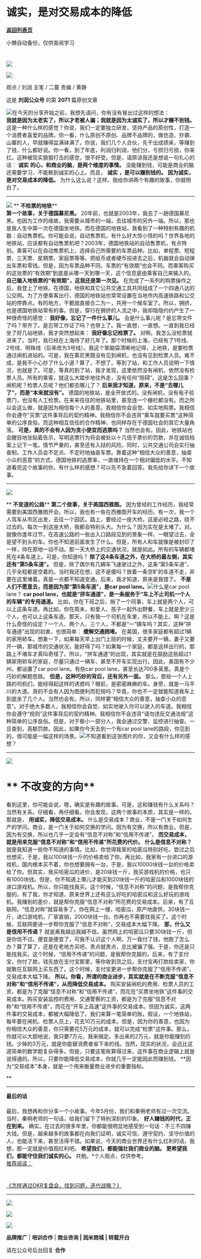 # 诚实，是对交易成本的降低

[**返回列表页**](/gzh/刘润)

小懒自动备份，仅供查阅学习

#
![](https://mmbiz.qpic.cn/sz_mmbiz_jpg/Eia1pKbzLGbQ05rqf4tHyB6X44YvIRZf7ciayibtRy0rVSib8CQjW35A8ibcicFzDvdSceZ3wxRFa7icOhIMKPHicVnvEw/640?wx_fmt=jpeg&wxfrom;=5&wx;_lazy=1&wx;_co=1)  

![](https://mmbiz.qpic.cn/sz_mmbiz_gif/Eia1pKbzLGbSpnno985Am62IWfzEs751RkCcNBGH9TXP7sXQibO8pkT8zFywg81s2j5DHJ2HDOEk4CrzEK1AjaIQ/640?wx_fmt=gif&from;=appmsg)

观点 / 刘润 主笔 / 二蔓 责编 / 黄静

这是 **刘润公众号** 的第 **2071** 篇原创文章

  

![](https://mmbiz.qpic.cn/sz_mmbiz_png/Eia1pKbzLGbSZ57HPo7A5mhKzhKlg5AokaIREqaw64oGKpiaSg9pz2EjBp3ZRqWY1KtKS3jGJY8tT6KuU1elczBQ/640?wx_fmt=png&wxfrom;=5&wx;_lazy=1&wx;_co=1)在今天的分享开始之前，我想先请问，你有没有冒出过这样的想法：  
 **我就是因为太老实了，所以才老被人骗；我就是因为太诚实了，所以才赚不到钱。**
这是一种什么样的感觉？你说，我们一定要独立研发，坚持产品的原创性，打造一个消费者喜爱的品牌。你一看，什么原创不原创、品牌不品牌的，做仿造、抄袭、山寨的人，早就赚得盆满钵满了。你说，我们几个人合伙，先干出成绩来，等赚到了钱，什么都好说。你一看，到了年底，利润归利润，他们分，亏损归亏损，你来扛。这种被现实狠狠打击的感觉，很不好受。但是，请原谅我还是想说一句扎心的话：
**诚实** **的心，和商业的脑，是两个维度的事情。** 没能赚到钱，可能是商业的脑还需要学习，不能赖到诚实的心上。而且， **诚实**
**，是可以赚到钱的。** **因为诚实，是对交易成本的降低。** 为什么这么说？这样。我给你讲两个有趣的故事，你就明白了。  

* * *

  
![](https://mmbiz.qpic.cn/sz_mmbiz_png/Eia1pKbzLGbSZ57HPo7A5mhKzhKlg5AokGuTJ7iaXLka0P3SWib72tWhUQ0gF1XSW0512qjp1LtB15p00XD4RibnQw/640?wx_fmt=png&wxfrom;=5&wx;_lazy=1&wx;_co=1)
** **不检票的地铁****  
 **第一个故事，关于德国慕尼黑。**
20年前，也就是2003年，我去了一趟德国慕尼黑。也因为工作的缘故，我需要从城市的一端，去往城市的另外一端。所以，那也是我人生中第一次在德国坐地铁。而在德国的地铁站，我看到了一种特别有趣的机器：自动售票机。你可能会说，自动售票机，有什么好大惊小怪的吗？世界各地的地铁站，应该都有自动售票机吧？2003年，德国地铁站的自动售票机，有点特别。乘客可以在自动售票机上，选择自己所需要的车票品种。比如，单程票、短程票、三天票、星期票、家庭票等等。把纸币或者硬币投进去之后，机器就会自动弹出车票和零钱。但是，因为车票品种不同，车票的“有效期”也会不同。而乘客购买的这张票的“有效期”到底是从哪一天到哪一天，这个信息是由乘客自己来输入的。
**自己输入地铁票的“有效期”，这我还是第一次见。**
在完成了一系列的购票操作之后，我登上了地铁。在德国，地铁和其它公共交通工具共同组成了一个四通八达的公交网。为了方便乘客出行，德国的地铁站也常常设置在当地市内高速铁路和公交站的停靠点。有的地方，干脆就直接合二为一，共用一个候车室了。所以，拥挤，也是德国地铁站常有的事。但是，穿行在拥挤的人流之中，我却隐隐约约产生了一种很奇怪的感觉：
**我好像，忘记了一件什么事儿。**
会是什么事儿呢？是忘带文件了吗？带齐了。是忘带工作证了吗？也带上了。我一直想，一直想。一直到我已经坐了好几站地铁，我才突然想起来：
**我好像忘记检票了。**
对啊。我怎么没检票就进来了。当时，我已经在上海待了好几年了。那个时候的上海，已经有了1号线、2号线、明珠线（后来改为3号线）。我这个笨脑袋清晰地记得，上地铁，是要检票通过闸机进站的。可是，我在慕尼黑既没有见到闸机，也没有见到检票人员。难不成，是我不小心抄了什么小道？算了，不想了。等到了站，和工作人员说明一下情况，也就是了。可是，等真的到了站，我才发现，这里依然没有闸机，依然没有检票人员。所有的乘客，就这么大踏步地往外走，没有任何“阻碍”。这是怎么回事？闸机呢？检票人员呢？他们都去哪儿了？
**后来我才知道，原来，不是“去哪儿了”，而是“本来就没有”。**
德国的地铁站，是全开放式的。没有闸机，没有电子验票门，也没有人工检票。在来来往往的地铁站里，甚至连一个栅栏都没有。而之所以会这么做，就是因为相信每个人的善意。我相信你会自觉、如实地购票。我相信你会遵守“买票”这件事背后的契约精神。我相信你不会违背“乘车就要买票”这种简单的公序良俗。而这种相互信任的合作精神，也同样存在于德国社会的其它大量角落。
**可是，真的不会有人因为贪小便宜而逃票吗？**
当然也会有。因此，地铁站也会醒目地张贴着告示，写明逃票行为将会被处以十几倍于票价的罚款，并在诚信档案上记下一笔。情节严重的，甚至还有入狱的风险。同时，公共交通公司会实行抽查制，工作人员会不定点、不定时地抽查车票。靠着这种“相信大众的善意，抽查小众的恶意”的方式，德国地铁的逃票率，一直维持在一个相对偏低的水平。不知道看完这个故事的你，有什么样的感想？可以先不急着回答。我先给你讲下一个故事。

  

* * *

  

![](https://mmbiz.qpic.cn/sz_mmbiz_png/Eia1pKbzLGbSZ57HPo7A5mhKzhKlg5Aok2AIiaJW7l8erHxZALX3I4UCZ6icOiaG54icicgBCn0whu5uVqgIHoicjBcLQ/640?wx_fmt=png&wxfrom;=5&wx;_lazy=1&wx;_co=1)

 ** **不变道的公路**** **第二个故事，关于美国西雅图。**
因为曾经的工作经历，我经常需要到美国西雅图开会。所以，我也有一些在西雅图开车的经历。有一次，我一个人驾车从市区出发，去往一个园区。路上，要经过一座大桥。这是必经之路，绕不过去的。每次一到这座大桥，我都会特别头大。为什么？因为实在是太堵了。对。就像你逢年过节，在高速公路的一些出入口路段见到的景象一样。一眼望过去，全是望不到头的车。你也不知道前面发生了什么。但是，所有人和车就像是被封印了一样，待在原地一动不动。那一天大桥上的交通状况，就是如此。所有的车辆都堵死在4条车道上。可是，你知道吗？
**除了这4条车道之外，在大桥的最左侧，其实还有“第5条车道”。**
但是，除了偶尔有几辆车飞速驶过之外，这条“第5条车道”，几乎全程都是空着的。当时我还在想，这不是傻吗？放着一条空旷的车道不走，非要在这里堵着。真是一点都不知道变通。后来，我才知道，原来是我错了。
**不是人们不愿意去，而是因为那“第5条车道”，是car pool
lane。**![](https://mmbiz.qpic.cn/sz_mmbiz_png/Eia1pKbzLGbQnlYnJ1BxJbyGy4089HbNuNY28NMhiaticTGib7AxiblVyaHDL6uU6LLt9mRJZpMgOv7IR948T2ADtpQ/640?wx_fmt=png)什么是car
pool lane？ **car pool lane，也就是“拼车通道”，是一条服务于“车上不止司机一个人的车辆”的专用通道。**
比如，你在下班之后，捎了一个同事，车上就是两个人，可以上这条车道。再比如，你在周末，和爱人、孩子一起外出野餐，车上就是至少三个人，也可以上这条车道。那天，只有我一个司机在车里，所以不能上。啊？这是什么奇怪的设定？一个人、两个人、三个人，不都是“一”辆车吗？其实，这种“拼车通道”出现的初衷，也很简单：
**缓解交通拥堵。**
在美国，很多家庭都有超过1辆的家用轿车。想象一下，如果每天早上出门上班的时候，丈夫要开一辆，妻子又要开一辆，那城市的交通状况，能好得了吗？如果每一个家庭，都是这样出行的，那路上不堵车才真叫奇怪了。所以，“拼车通道”的出现，其实就是在鼓励这些超过1辆家用轿车的家庭，尽量只通过一辆车、甚至不开车实现出行。因此，美国有不少州，都设置了car
pool lane。有些car pool lane，甚至长达700多英里。真是个巧妙的解题思路。 **但是，这种巧妙的背后，还有另外一面。**
那么，那些一个人上路的司机们，能经得起这样的诱惑吗？眼前，是密密麻麻的车。身旁，就是一马平川的大道。真的不会有人因为图便利而犯规吗？毕竟，你也不一定就能知道我车上到底坐了几个人。当然也会有。所以，同样要“相信大众的善意，抽查小众的恶意”。对于绝大多数人，我相信你会自觉、如实地驶入你可以驶入的车道。我相信你会遵守“规则”这件事背后的契约精神。我相信你不会违背“请勿违反交通法规”这种简单的公序良俗。但是，对于极小一部分人，我会通过交警、监控进行抽查。一旦查到，高额罚款。因此，如果你今天去到一个有car
pool
lane的路段，你见到的，很可能是一幅这样的场景。![](https://mmbiz.qpic.cn/sz_mmbiz_png/Eia1pKbzLGbQnlYnJ1BxJbyGy4089HbNuGG1qevuKX7bERdyYbZMAiciaC4jDic29V5cCDicNqBZ3EOMoWiaLZngOexg/640?wx_fmt=png)不知道看到这张图片的你，又会有什么样的感想？  

* * *

  
![](https://mmbiz.qpic.cn/sz_mmbiz_png/Eia1pKbzLGbSZ57HPo7A5mhKzhKlg5Aokezdsfgaic9nO4x42qusQ3vJ1xBvIibK36YQcwCjGZG47h65kADxNNYmg/640?wx_fmt=png&wxfrom;=5&wx;_lazy=1&wx;_co=1)

#  ** **不改变的方向****

  
看到这里，你可能会说，嗯，确实是有趣的故事。可是，这和赚钱有什么关系吗？当然有关系。仔细看，再仔细看。你会发现，这两个故事的本质，其实是一样的。那就是，
**用诚实，降低交易成本。**
什么是交易成本？商业，不是一门关于如何生产的学问。商业，是一门关于如何交换的学问。因为有交换，所以有商业。但是，因为有交换，所以也几乎一定会有“信息不对称”和“信用不传递”。
**而交易成本，就是用来克服“信息不对称”和“信用不传递”所花费的代价。** **什么是信息不对称？**
就是我知道一些你不知道的事情。比如，你觉得我家的哈密瓜特别好吃，尝过之后也想买，于是，我以100块钱一斤的价格卖给了你。再比如，我家有一台进口的游戏机，国内根本买不着，你也想要拥有一台，于是，我以10000块钱一台的价格卖给了你。但其实，我买哈密瓜的进价，是20块钱一斤，我买游戏机的价格，也只有1000块钱。但是，你不知道上哪儿才能买到20块钱一斤的哈密瓜和1000块钱的进口游戏机。所以，你只能找我买。这个时候，“信息不对称”的问题，是我帮你克服的。有了我，你才知道，原来世界上还有这么好吃的哈密瓜和这么好玩的游戏机。我赚到的差价，就是帮你克服“信息不对称”所花费的交易成本。后来，有了互联网，“信息对称”就容易多了。你在网上一搜，哈密瓜，原产地直供，30块钱一斤，进口游戏机，厂家直销，2000块钱一台。你再也不需要找我买了。这个时候，互联网更进一步帮你克服了“信息不对称”，交易成本大幅下降。
**那，什么又是信用不传递？**
就是离我越远我越不信。虽然网上的哈密瓜只要30块钱一斤，但是你信不过。便宜是便宜了，可我不认识这个人啊，万一我付了钱，他跑了怎么办？算了算了，还是在老地方买吧，贵点就贵点，总比被骗了强。于是，你还是只能找我买。这个时候，“信用不传递”的问题，是我帮你克服的。后来，有了支付宝，你付了款，钱先放在支付宝那里，等你收到货之后，支付宝再打款给卖家，你就敢在互联网上买东西了。这个时候，支付宝更进一步帮你克服了“信用不传递”，交易成本大幅下降。
**所以，你看，所谓的商业进步，其实就是在不断克服“信息不对称”和“信用不传递”，从而降低交易成本。**
购买安装闸机的费用、检票人员的工资，都是为了克服“信息不对称”和“信用不传递”，而花在“买票坐地铁”这件事的交易成本。购买安装监控的费用、交通警察的工资，都是为了克服“信息不对称”和“信用不传递”，而花在“开车上高速”这件事的交易成本。但因为诚实，这两件事的交易成本，都被大幅降低了。我们来算一笔简单的账。假设，一个地铁站，每年要在闸机、检票人员上，花去10万元的成本。但是，因为你的善意，也因为你相信大众的善意，你只需要花5万元的成本，就可以完成“检票”这件事。那么，你就可以大胆地说，我只要7万元，我来搞定。多出来的2万元，就是你能赚到的钱。少掉的3万元，就是你能替消费者省下来的钱。当然，现实的状况，会远比这道简单的数学题复杂得多。但是，只要这笔账算得过来，这件事在商业逻辑上就是说得通的。所以，只要你能降低交易成本，你就几乎一定能因此而赚到钱。
**因为“交易成本”本身，就是一个用来衡量商业进步的重要指标。  
  
**

* * *

  
 **最后的话**  

####

最后，我想再和你分享一个小故事。今年5月份，我们和秦朔老师有过一次交流。当时，秦朔老师的一句话，给我们留下了特别深刻的印象。
**好人赚钱的时代，正在到来。**
确实。在过去的很多年里，你都能很明显地感受到一句话：不三不四赚大钱。但是，越来越多的故事都在向我们证明，诚实可信、遵守契约、坚守价值的人，也能活下来，甚至活得不错。如果说，今天的商业世界还有什么红利的话，我想，那一定就是价值观红利吧。
**希望我们，都能强壮我们商业的脑。** **更希望我们，都能守住我们诚实的心。** 共勉。*个人观点，仅供参考。  
[推荐阅读：](https://mp.weixin.qq.com/s?__biz=MjM5NjM5MjQ4MQ==&mid=2651723572&idx=2&sn=26208469ab8713fe8d45d7c3f29ae8a3&chksm=bd134c7a8a64c56cd07b56650ad67441bf7f87881159fb519362a534ad7523579516cff4250c&token=1836648536&lang=zh_CN&scene=21#wechat_redirect)

#
[《怎样通过OKR复盘会，找到问题，迭代战略？》](https://mp.weixin.qq.com/s?__biz=MjM5NjM5MjQ4MQ==&mid=2651723572&idx=2&sn=26208469ab8713fe8d45d7c3f29ae8a3&chksm=bd134c7a8a64c56cd07b56650ad67441bf7f87881159fb519362a534ad7523579516cff4250c&token=1836648536&lang=zh_CN&scene=21#wechat_redirect)

[](https://mp.weixin.qq.com/s?__biz=MjM5NjM5MjQ4MQ==&mid=2651722702&idx=2&sn=1dbb69fc4e094cf169935147f48c5837&chksm=bd1348808a64c196a6bdb215d5d60ae8fdc52c5171ec8e28de29b7b98f401556ee15c3e90790&token=1072785952&lang=zh_CN&scene=21#wechat_redirect)[](https://mp.weixin.qq.com/s?__biz=MjM5NjM5MjQ4MQ==&mid=2651722644&idx=2&sn=0dc135ebf201ed103c876ab6a6fed9b6&chksm=bd1348da8a64c1ccf00670714ae7241e06e6e0d458e37bb3406a7eabece4d408ce89c6e79e40&token=649233387&lang=zh_CN&scene=21#wechat_redirect)

* * *

  
![](https://mmbiz.qpic.cn/sz_mmbiz_gif/Eia1pKbzLGbSpnno985Am62IWfzEs751Rlia7FkA0v2OGLyLsG8iaEqjJyXDRfJNO4r5RAaf5nvyYhWkph3iayFILg/640?wx_fmt=gif&from;=appmsg)

[![](https://mmbiz.qpic.cn/sz_mmbiz_gif/Eia1pKbzLGbTn1dwtkEGh09Pv0jdViaXlLY09Libl7h459w2wTEFp92d2Twcn7xEucJJicaCKcjhVIy4LKM6JxmFSQ/640?wx_fmt=gif&wxfrom;=5&wx;_lazy=1&wx;_co=1)]()

![](https://mmbiz.qpic.cn/sz_mmbiz_gif/Eia1pKbzLGbSf9sIMPiaCqcRousoic1wux5qcqHic5aTzjPTicia1sxhpVgbCe1nTZ8oxpicazs5o5W5rthkxW20ZMe4w/640?wx_fmt=gif)

 **品牌推广** | **培训合作** | **商业咨询 | 润米商城** **| 转载开白**

请在公众号后台回复 **合作**

